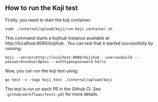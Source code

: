 ## How to run the Koji test

Firstly, you need to start the koji container:

```
sudo ./internal/upload/koji/run-koji-container.sh
```

This command starts a kojihub instance available at
http://localhost:8080/kojihub . You can test that it started successfully
by running:
```
koji --server=http://localhost:8080/kojihub --user=osbuild --password=osbuildpass --authtype=password hello
```

Now, you can run the koji test using:
```
go test -v -tags koji_test ./internal/upload/koji
```

The test is run on each PR in the Github CI. See `.github/workflows/tests.yml`
for more details.
